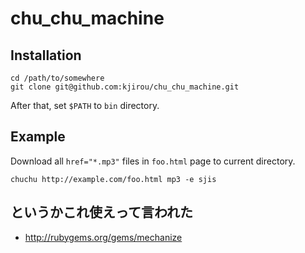 chu_chu_machine
===============


## Installation

```
cd /path/to/somewhere
git clone git@github.com:kjirou/chu_chu_machine.git
```

After that, set `$PATH` to `bin` directory.


## Example

Download all `href="*.mp3"` files in `foo.html` page to current directory.

```
chuchu http://example.com/foo.html mp3 -e sjis
```


## というかこれ使えって言われた

- http://rubygems.org/gems/mechanize

